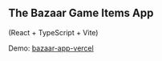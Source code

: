 ## The Bazaar Game Items App 

(React + TypeScript + Vite)

Demo: <a href="https://bazaar-app-ecru.vercel.app/" target="_blank" rel="noopener noreferrer">bazaar-app-vercel</a>
